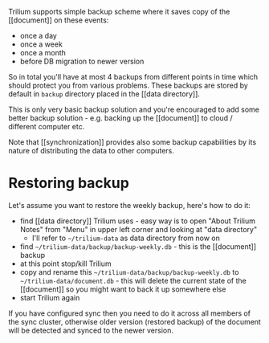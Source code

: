 Trilium supports simple backup scheme where it saves copy of the [[document]] on these events:

* once a day
* once a week
* once a month
* before DB migration to newer version

So in total you'll have at most 4 backups from different points in time which should protect you from various problems. These backups are stored by default in `backup` directory placed in the [[data directory]].

This is only very basic backup solution and you're encouraged to add some better backup solution - e.g. backing up the [[document]] to cloud / different computer etc.

Note that [[synchronization]] provides also some backup capabilities by its nature of distributing the data to other computers.

# Restoring backup

Let's assume you want to restore the weekly backup, here's how to do it:

* find [[data directory]] Trilium uses - easy way is to open "About Trilium Notes" from "Menu" in upper left corner and looking at "data directory"
  * I'll refer to `~/trilium-data` as data directory from now on
* find `~/trilium-data/backup/backup-weekly.db` - this is the [[document]] backup
* at this point stop/kill Trilium
* copy and rename this `~/trilium-data/backup/backup-weekly.db` to `~/trilium-data/document.db` - this will delete the current state of the [[document]] so you might want to back it up somewhere else
* start Trilium again

If you have configured sync then you need to do it across all members of the sync cluster, otherwise older version (restored backup) of the document will be detected and synced to the newer version.
